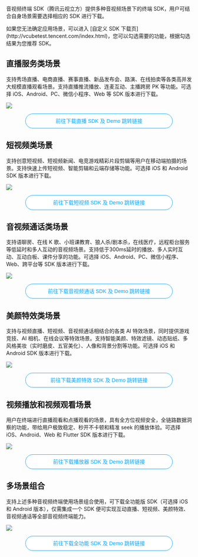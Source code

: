 <style>
.inbuttom{height: 40px;width: 400px;min-width: 24px;padding: 0 20px;background-color: #fff;color: #00a4ff;border: 1px solid #00a4ff;line-height: 30px;text-align: center;cursor: pointer;outline: 0 none;box-sizing: border-box;text-decoration: none;font-size: 12px;vertical-align: middle;white-space: nowrap;display:block;margin:0  auto;border-radius:100px;font-size:14px}
</style>

音视频终端 SDK（腾讯云视立方）提供多种音视频场景下的终端 SDK，用户可结合自身场景需要选择相应的 SDK 进行下载。


<dx-alert infotype="alarm" title=" ">
如果您无法确定应用场景，可以进入 [自定义 SDK 下载页](http://vcubetest.tencent.com/index.html)，您可以勾选需要的功能，根据勾选结果为您推荐 SDK。
</dx-alert>



## 直播服务类场景
支持秀场直播、电商直播、赛事直播、新品发布会、路演、在线拍卖等各类高并发大规模直播观看场景。支持直播推流播放、连麦互动、主播跨房 PK 等功能。可选择 iOS、Android、PC、微信小程序、Web 等 SDK 版本进行下载。

![](https://qcloudimg.tencent-cloud.cn/raw/81edae02cd0ba3bb47ba40b72007ce43.jpg)

<input type="button" value="前往下载直播 SDK 及 Demo 跳转链接" class="inbuttom" onclick="window.open('https://cloud.tencent.com/document/product/454/7873#.E4.BA.92.E5.8A.A8.E7.9B.B4.E6.92.AD-live');reportEvent({name: 'demo-click-web', ext1: 'pusher'});" />




## 短视频类场景
支持创意短视频、短视频新闻、电竞游戏精彩片段剪辑等用户在移动端拍摄的场景。支持快速上传短视频、智能剪辑和云端存储等功能。可选择 iOS 和 Android SDK 版本进行下载。

![](https://qcloudimg.tencent-cloud.cn/raw/6359ab7598905fe8e9e1e9de6909cea7.jpg)

<input type="button" value="前往下载短视频 SDK 及 Demo 跳转链接" class="inbuttom" onclick="window.open('https://cloud.tencent.com/document/product/584/9366');reportEvent({name: 'demo-click-web', ext1: 'pusher'});" />

## 音视频通话类场景
支持语聊房、在线 K 歌、小班课教育、狼人杀/剧本杀，在线医疗，远程柜台服务等低延时和多人互动的音视频场景。支持低于300ms延时的播放、多人实时互动、互动白板、课件分享的功能。可选择 iOS、Android、PC、微信小程序、Web、跨平台等 SDK 版本进行下载。

![](https://qcloudimg.tencent-cloud.cn/raw/88cf5e8e88270ebdf2a4949f2f965fba.jpg)

<input type="button" value="前往下载音视频通话 SDK 及 Demo 跳转链接" class="inbuttom" onclick="window.open('https://cloud.tencent.com/document/product/647/32689');reportEvent({name: 'demo-click-web', ext1: 'pusher'});" />


## 美颜特效类场景
支持与视频直播、短视频、音视频通话相结合的各类 AI 特效场景，同时提供游戏竞技、AI 相机、在线会议等特效场景。支持智能美颜、特效滤镜、动态贴纸、多风格美妆（实时磨皮、五官美化）、人像和背景分割等功能。可选择 iOS 和 Android SDK 版本进行下载。

![](https://qcloudimg.tencent-cloud.cn/raw/d8e3f9ddf49872d1ca41fb5cede2a0be.jpg)

<input type="button" value="前往下载美颜特效 SDK 及 Demo 跳转链接" class="inbuttom" onclick="window.open('https://cloud.tencent.com/document/product/616/65876');reportEvent({name: 'demo-click-web', ext1: 'pusher'});" />


## 视频播放和视频观看场景
用户在终端进行直播观看和点播观看的场景，具有全方位视频安全，全链路数据洞察的功能，带给用户极致稳定、秒开不卡顿和精准 seek 的播放体验。可选择 iOS、Android、Web 和 Flutter SDK 版本进行下载。

![](https://qcloudimg.tencent-cloud.cn/raw/81f290cfddab666d5e814c7fbb122b39.jpg)

<input type="button" value="前往下载播放器 SDK 及 Demo 跳转链接" class="inbuttom" onclick="window.open('https://cloud.tencent.com/document/product/881/20205');reportEvent({name: 'demo-click-web', ext1: 'pusher'});" />

## 多场景组合
支持上述多种音视频终端使用场景组合使用，可下载全功能版 SDK（可选择 iOS 和 Android 版本），仅需集成一个 SDK 便可实现互动直播、短视频、美颜特效、音视频通话等全部音视频终端能力。

![](https://qcloudimg.tencent-cloud.cn/raw/1dc18a5333b579a7953d0b997902cc90.png)

<input type="button" value="前往下载全功能 SDK 及 Demo 跳转链接" class="inbuttom" onclick="window.open('https://cloud.tencent.com/document/product/454/7873#ALL');reportEvent({name: 'demo-click-web', ext1: 'pusher'});" />


